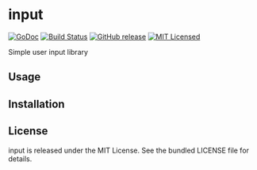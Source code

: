 input
=========

[![GoDoc](https://img.shields.io/badge/godoc-reference-blue.svg)](https://godoc.org/github.com/akerl/input/log)
[![Build Status](https://img.shields.io/travis/com/akerl/input.svg)](https://travis-ci.com/akerl/input)
[![GitHub release](https://img.shields.io/github/tag/akerl/input.svg)](https://github.com/akerl/input/releases)
[![MIT Licensed](https://img.shields.io/badge/license-MIT-green.svg)](https://tldrlegal.com/license/mit-license)

Simple user input library

## Usage

## Installation

## License

input is released under the MIT License. See the bundled LICENSE file for details.
